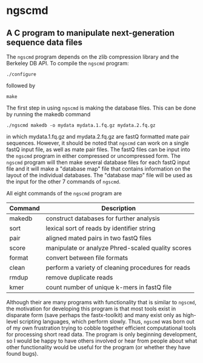 ngscmd
======

A C program to manipulate next-generation sequence data files
-------------------------------------------------------------

The `ngscmd` program depends on the zlib compression library and
the Berkeley DB API. To compile the `ngscmd` program:

	./configure

followed by

	make

The first step in using `ngscmd` is making the database files. This
can be done by running the makedb command

	./ngscmd makedb -o mydata mydata.1.fq.gz mydata.2.fq.gz

in which mydata.1.fq.gz and mydata.2.fq.gz are fastQ formatted
mate pair sequences. However, it should be noted that `ngscmd` can
work on a single fastQ input file, as well as mate pair files.
The fastQ files can be input into the `ngscmd` program in either 
compressed or uncompressed form. The `ngscmd` program will then 
make several database files for each fastQ input file and it will
make a "database map" file that contains information on the layout
of the individual databases. The "database map" file will be used
as the input for the other 7 commands of `ngscmd`.

All eight commands of the `ngscmd` program are

Command | Description
------- | -----------
makedb  | construct databases for further analysis
sort    | lexical sort of reads by identifier string
pair    | aligned mated pairs in two fastQ files
score   | manipulate or analyze Phred-scaled quality scores
format  | convert between file formats
clean   | perform a variety of cleaning procedures for reads
rmdup   | remove duplicate reads
kmer    | count number of unique k-mers in fastQ file

Although their are many programs with functionality that is
similar to `ngscmd`, the motivation for developing this program
is that most tools exist in disparate form (save perhaps the fastx-toolkit)
and many exist only as high-level scripting languages, which 
perform slowly. Thus, `ngscmd` was born out of my own frustration
trying to cobble together efficient computational tools for
processing short read data. The program is only beginning 
development, so I would be happy to have others involved or
hear from people about what other functionality would be useful
for the program (or whether they have found bugs).
